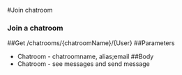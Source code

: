 #Join chatroom
### Join a chatroom
##Get /chatrooms/{chatroomName}/{User}
##Parameters
* Chatroom - chatroomname, alias;email
##Body
* Chatroom - see messages and send message